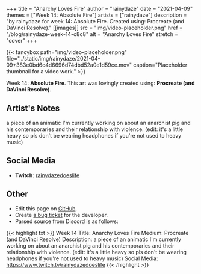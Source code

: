 +++
title =       "Anarchy Loves Fire"
author =      "rainydaze"
date =        "2021-04-09"
themes =      ["Week 14: Absolute Fire"]
artists =     ["rainydaze"]
description = "by rainydaze for week 14: Absolute Fire. Created using: Procreate (and DaVinci Resolve)."
[[images]]
              src = "img/video-placeholder.png"
              href = "/blog/rainydaze-week-14-c8c8"
              alt = "Anarchy Loves Fire"
              stretch = "cover"
+++


{{< fancybox path="img/video-placeholder.png" file="../static/img/rainydaze/2021-04-09+383e0bd6c4d6696d74dbd52a0e1d59ce.mov" caption="Placeholder thumbnail for a video work." >}}


Week 14: **Absolute Fire**. This art was lovingly created using: **Procreate (and DaVinci Resolve)**.

## Artist's Notes

a piece of an animatic I'm currently working on about an anarchist pig and his contemporaries and their relationship with violence. (edit: it's a little heavy so pls don't be wearing headphones if you're not used to heavy music)

## Social Media

- **Twitch**: <a href='https://twitch.tv/rainydazedoeslife' target='_blank'>rainydazedoeslife</a>

## Other

- Edit this page on [GitHub](https://github.com/teaminkling/web-refresh/edit/main/content/blog/rainydaze-week-14-c8c8.md).
- Create [a bug ticket](https://github.com/teaminkling/web-refresh/issues/new?assignees=&labels=bug&template=problem-report.md&title=) for the developer.
- Parsed source from Discord is as follows:

{{< highlight txt >}}
Week 14
Title: Anarchy Loves Fire
Medium: Procreate (and DaVinci Resolve)
Description: a piece of an animatic I'm currently working on about an anarchist pig and his contemporaries and their relationship with violence. (edit: it's a little heavy so pls don't be wearing headphones if you're not used to heavy music)
Social Media: https://www.twitch.tv/rainydazedoeslife
{{< /highlight >}}